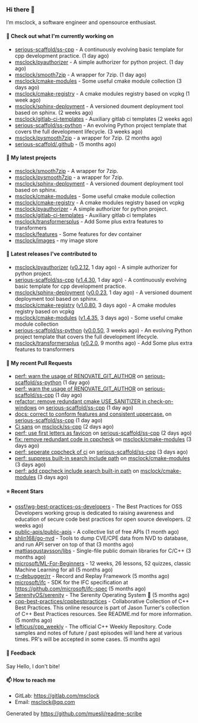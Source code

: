 ### Hi there 👋

I’m msclock, a software engineer and opensource enthusiast.

#### 👷 Check out what I'm currently working on

- [serious-scaffold/ss-cpp](https://github.com/serious-scaffold/ss-cpp) - A continuously evolving basic template for cpp development practice. (1 day ago)
- [msclock/pyauthorizer](https://github.com/msclock/pyauthorizer) - A simple authorizer for python project. (1 day ago)
- [msclock/smooth7zip](https://github.com/msclock/smooth7zip) - A wrapper for 7zip. (1 day ago)
- [msclock/cmake-modules](https://github.com/msclock/cmake-modules) - Some useful cmake module collection (3 days ago)
- [msclock/cmake-registry](https://github.com/msclock/cmake-registry) - A cmake modules registry based on vcpkg (1 week ago)
- [msclock/sphinx-deployment](https://github.com/msclock/sphinx-deployment) - A versioned doument deployment tool based on sphinx. (2 weeks ago)
- [msclock/gitlab-ci-templates](https://github.com/msclock/gitlab-ci-templates) - Auxiliary gitlab ci templates (2 weeks ago)
- [serious-scaffold/ss-python](https://github.com/serious-scaffold/ss-python) - An evolving Python project template that covers the full development lifecycle. (3 weeks ago)
- [msclock/pysmooth7zip](https://github.com/msclock/pysmooth7zip) - a wrapper for 7zip. (2 months ago)
- [serious-scaffold/.github](https://github.com/serious-scaffold/.github) -  (5 months ago)

#### 🌱 My latest projects

- [msclock/smooth7zip](https://github.com/msclock/smooth7zip) - A wrapper for 7zip.
- [msclock/pysmooth7zip](https://github.com/msclock/pysmooth7zip) - a wrapper for 7zip.
- [msclock/sphinx-deployment](https://github.com/msclock/sphinx-deployment) - A versioned doument deployment tool based on sphinx.
- [msclock/cmake-modules](https://github.com/msclock/cmake-modules) - Some useful cmake module collection
- [msclock/cmake-registry](https://github.com/msclock/cmake-registry) - A cmake modules registry based on vcpkg
- [msclock/pyauthorizer](https://github.com/msclock/pyauthorizer) - A simple authorizer for python project.
- [msclock/gitlab-ci-templates](https://github.com/msclock/gitlab-ci-templates) - Auxiliary gitlab ci templates
- [msclock/transformersplus](https://github.com/msclock/transformersplus) - Add Some plus extra features to transformers
- [msclock/features](https://github.com/msclock/features) - Some features for dev container
- [msclock/images](https://github.com/msclock/images) - my image store

#### 🔭 Latest releases I've contributed to

- [msclock/pyauthorizer](https://github.com/msclock/pyauthorizer) ([v0.2.12](https://github.com/msclock/pyauthorizer/releases/tag/v0.2.12), 1 day ago) - A simple authorizer for python project.
- [serious-scaffold/ss-cpp](https://github.com/serious-scaffold/ss-cpp) ([v1.4.30](https://github.com/serious-scaffold/ss-cpp/releases/tag/v1.4.30), 1 day ago) - A continuously evolving basic template for cpp development practice.
- [msclock/sphinx-deployment](https://github.com/msclock/sphinx-deployment) ([v0.0.23](https://github.com/msclock/sphinx-deployment/releases/tag/v0.0.23), 1 day ago) - A versioned doument deployment tool based on sphinx.
- [msclock/cmake-registry](https://github.com/msclock/cmake-registry) ([v1.0.80](https://github.com/msclock/cmake-registry/releases/tag/v1.0.80), 3 days ago) - A cmake modules registry based on vcpkg
- [msclock/cmake-modules](https://github.com/msclock/cmake-modules) ([v1.4.35](https://github.com/msclock/cmake-modules/releases/tag/v1.4.35), 3 days ago) - Some useful cmake module collection
- [serious-scaffold/ss-python](https://github.com/serious-scaffold/ss-python) ([v0.0.50](https://github.com/serious-scaffold/ss-python/releases/tag/v0.0.50), 3 weeks ago) - An evolving Python project template that covers the full development lifecycle.
- [msclock/transformersplus](https://github.com/msclock/transformersplus) ([v0.2.0](https://github.com/msclock/transformersplus/releases/tag/v0.2.0), 9 months ago) - Add Some plus extra features to transformers

#### 🔨 My recent Pull Requests

- [perf: warn the usage of RENOVATE_GIT_AUTHOR](https://github.com/serious-scaffold/ss-python/pull/470) on [serious-scaffold/ss-python](https://github.com/serious-scaffold/ss-python) (1 day ago)
- [perf: warn the usage of RENOVATE_GIT_AUTHOR](https://github.com/serious-scaffold/ss-cpp/pull/217) on [serious-scaffold/ss-cpp](https://github.com/serious-scaffold/ss-cpp) (1 day ago)
- [refactor: remove redundant cmake USE_SANITIZER in check-on-windows](https://github.com/serious-scaffold/ss-cpp/pull/216) on [serious-scaffold/ss-cpp](https://github.com/serious-scaffold/ss-cpp) (1 day ago)
- [docs: correct to conform features and consistent uppercase.](https://github.com/serious-scaffold/ss-cpp/pull/215) on [serious-scaffold/ss-cpp](https://github.com/serious-scaffold/ss-cpp) (1 day ago)
- [Ci sans](https://github.com/msclock/ss-cpp/pull/20) on [msclock/ss-cpp](https://github.com/msclock/ss-cpp) (2 days ago)
- [perf: use first letters as favicon](https://github.com/serious-scaffold/ss-cpp/pull/214) on [serious-scaffold/ss-cpp](https://github.com/serious-scaffold/ss-cpp) (2 days ago)
- [fix: remove redundant code in cppcheck](https://github.com/msclock/cmake-modules/pull/103) on [msclock/cmake-modules](https://github.com/msclock/cmake-modules) (3 days ago)
- [perf: seperate cppcheck of ci](https://github.com/serious-scaffold/ss-cpp/pull/213) on [serious-scaffold/ss-cpp](https://github.com/serious-scaffold/ss-cpp) (3 days ago)
- [perf: suppress built-in search include path](https://github.com/msclock/cmake-modules/pull/102) on [msclock/cmake-modules](https://github.com/msclock/cmake-modules) (3 days ago)
- [perf: add cppcheck include search built-in path](https://github.com/msclock/cmake-modules/pull/101) on [msclock/cmake-modules](https://github.com/msclock/cmake-modules) (3 days ago)

#### ⭐ Recent Stars

- [ossf/wg-best-practices-os-developers](https://github.com/ossf/wg-best-practices-os-developers) - The Best Practices for OSS Developers working group is dedicated to raising awareness and education of secure code best practices for open source developers. (2 weeks ago)
- [public-apis/public-apis](https://github.com/public-apis/public-apis) - A collective list of free APIs (1 month ago)
- [shlin168/go-nvd](https://github.com/shlin168/go-nvd) - Tools to dump CVE/CPE data from NVD to database, and run API server on top of that (3 months ago)
- [mattiasgustavsson/libs](https://github.com/mattiasgustavsson/libs) - Single-file public domain libraries for C/C&#43;&#43; (3 months ago)
- [microsoft/ML-For-Beginners](https://github.com/microsoft/ML-For-Beginners) - 12 weeks, 26 lessons, 52 quizzes, classic Machine Learning for all (5 months ago)
- [rr-debugger/rr](https://github.com/rr-debugger/rr) - Record and Replay Framework (5 months ago)
- [microsoft/ifc](https://github.com/microsoft/ifc) - SDK for the IFC specification at https://github.com/microsoft/ifc-spec (5 months ago)
- [SerenityOS/serenity](https://github.com/SerenityOS/serenity) - The Serenity Operating System 🐞 (5 months ago)
- [cpp-best-practices/cppbestpractices](https://github.com/cpp-best-practices/cppbestpractices) - Collaborative Collection of C&#43;&#43; Best Practices. This online resource is part of Jason Turner&#39;s collection of C&#43;&#43; Best Practices resources. See README.md for more information. (5 months ago)
- [lefticus/cpp_weekly](https://github.com/lefticus/cpp_weekly) - The official C&#43;&#43; Weekly Repository. Code samples and notes of future / past episodes will land here at various times. PR&#39;s will be accepted in some cases. (5 months ago)

#### 💬 Feedback

Say Hello, I don't bite!

#### 📫 How to reach me

- GitLab: https://gitlab.com/msclock
- Email: msclock@qq.com

Generated by https://github.com/muesli/readme-scribe
